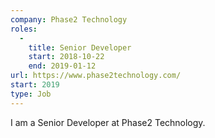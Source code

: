 ```yaml
---
company: Phase2 Technology
roles: 
  - 
    title: Senior Developer
    start: 2018-10-22
    end: 2019-01-12
url: https://www.phase2technology.com/
start: 2019
type: Job
---
```


I am a Senior Developer at Phase2 Technology.

